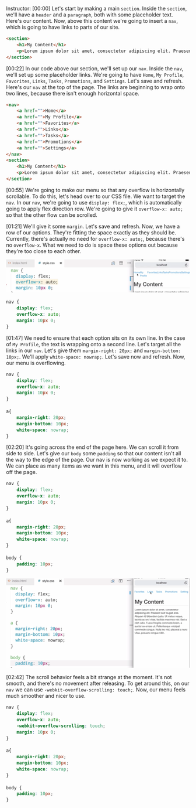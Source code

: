 Instructor: [00:00] Let's start by making a main `section`. Inside the `section`, we'll have a `header` and a `paragraph`, both with some placeholder text. Here's our content. Now, above this content we're going to insert a `nav`, which is going to have links to parts of our site.

```html
<section>
    <h1>My Content</h1>
    <p>Lorem ipsum dolor sit amet, consectetur adipiscing elit. Praesent sed feugiat eros. Aliquam id biendum justo. Ut metus neque, lacinia ac orci vitae, facilisis maximus nisl. Sed a nibh odio. Fusce fringilla commodo lorem, a auctor ex ornare ut. Pellentesque volupat commodo congue. Nulla leo nisl, placerat a nunc vitae, posuere congue nibh.</p>
</section>    
```

[00:22] In our code above our section, we'll set up our `nav`. Inside the `nav`, we'll set up some placeholder links. We're going to have `Home`, `My Profile`, `Favorites`, `Links`, `Tasks`, `Promotions`, and `Settings`. Let's save and refresh. Here's our `nav` at the top of the page. The links are beginning to wrap onto two lines, because there isn't enough horizontal space.

```html
<nav>
    <a href="">Home</a>
    <a href="">My Profile</a>
    <a href="">Favorites</a>
    <a href="">Links</a>
    <a href="">Tasks</a>
    <a href="">Promotions</a>
    <a href="">Settings</a>
</nav>    
<section>
    <h1>My Content</h1>
    <p>Lorem ipsum dolor sit amet, consectetur adipiscing elit. Praesent sed feugiat eros. Aliquam id biendum justo. Ut metus neque, lacinia ac orci vitae, facilisis maximus nisl. Sed a nibh odio. Fusce fringilla commodo lorem, a auctor ex ornare ut. Pellentesque volupat commodo congue. Nulla leo nisl, placerat a nunc vitae, posuere congue nibh.</p>
</section>  
```

[00:55] We're going to make our menu so that any overflow is horizontally scrollable. To do this, let's head over to our CSS file. We want to target the `nav`. In our `nav`, we're going to use `display: flex;`, which is automatically going to apply flex direction row. We're going to give it `overflow-x: auto;` so that the other flow can be scrolled.

[01:21] We'll give it some `margin`. Let's save and refresh. Now, we have a row of our options. They're fitting the space exactly as they should be. Currently, there's actually no need for `overflow-x: auto;`, because there's no `overflow-x`. What we need to do is space these options out because they're too close to each other.

![Nav Too Close](../images/css-make-a-horizontal-scrolling-menu-nav-too-close.png)

```css
nav {
    display: flex;
    overflow-x: auto;
    margin: 10px 0;
}
```

[01:47] We need to ensure that each option sits on its own line. In the case of `My Profile`, the text is wrapping onto a second line. Let's target all the links in our `nav`. Let's give them `margin-right: 20px;` and `margin-bottom: 10px;`. We'll apply `white-space: nowrap;`. Let's save now and refresh. Now, our menu is overflowing.

```css
nav {
    display: flex;
    overflow-x: auto;
    margin: 10px 0;
}

a{
    margin-right: 20px;
    margin-bottom: 10px;
    white-space: nowrap;
}
```

[02:20] It's going across the end of the page here. We can scroll it from side to side. Let's give our `body` some `padding` so that our content isn't all the way to the edge of the page. Our nav is now working as we expect it to. We can place as many items as we want in this menu, and it will overflow off the page.

```css
nav {
    display: flex;
    overflow-x: auto;
    margin: 10px 0;
}

a{
    margin-right: 20px;
    margin-bottom: 10px;
    white-space: nowrap;
}

body {
    padding: 10px;
}
```

![Scrolling Nav](../images/css-make-a-horizontal-scrolling-menu-scrolling-nav.png)

[02:42] The scroll behavior feels a bit strange at the moment. It's not smooth, and there's no movement after releasing. To get around this, on our `nav` we can use `-webkit-overflow-scrolling: touch;`. Now, our menu feels much smoother and nicer to use.

```css
nav {
    display: flex;
    overflow-x: auto;
    -webkit-overflow-scrolling: touch;
    margin: 10px 0;
}

a{
    margin-right: 20px;
    margin-bottom: 10px;
    white-space: nowrap;
}

body {
    padding: 10px;
}
```
